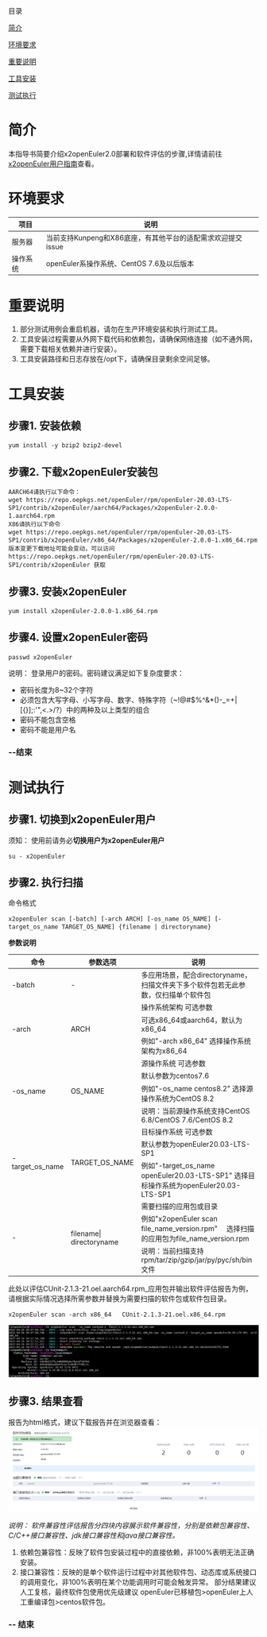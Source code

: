 目录

[简介](#简介)

[环境要求](#环境要求)

[重要说明](#重要说明)

[工具安装](#工具安装)

[测试执行](#测试执行)

# 简介
本指导书简要介绍x2openEuler2.0部署和软件评估的步骤,详情请前往[x2openEuler用户指南](https://gitee.com/openeuler/docs/blob/stable2-20.03_LTS_SP1/docs/zh/docs/thirdparty_migration/x2openEuleruseguide.md#x2openeuler-%E7%94%A8%E6%88%B7%E6%8C%87%E5%8D%97)查看。


# 环境要求

| 项目  |  说明  |
| ------------ | ------------------------ |
| 服务器   | 当前支持Kunpeng和X86底座，有其他平台的适配需求欢迎提交issue |
| 操作系统  |  openEuler系操作系统、CentOS 7.6及以后版本　 |

# 重要说明
1. 部分测试用例会重启机器，请勿在生产环境安装和执行测试工具。
2. 工具安装过程需要从外网下载代码和依赖包，请确保网络连接（如不通外网，需要下载相关依赖并进行安装）。
3. 工具安装路径和日志存放在/opt下，请确保目录剩余空间足够。

# 工具安装
## 步骤1. 安装依赖
    
    yum install -y bzip2 bzip2-devel

## 步骤2. 下载x2openEuler安装包


    AARCH64请执行以下命令：
    wget https://repo.oepkgs.net/openEuler/rpm/openEuler-20.03-LTS-SP1/contrib/x2openEuler/aarch64/Packages/x2openEuler-2.0.0-1.aarch64.rpm
    X86请执行以下命令
    wget https://repo.oepkgs.net/openEuler/rpm/openEuler-20.03-LTS-SP1/contrib/x2openEuler/x86_64/Packages/x2openEuler-2.0.0-1.x86_64.rpm
    版本变更下载地址可能会变动，可以访问 https://repo.oepkgs.net/openEuler/rpm/openEuler-20.03-LTS-SP1/contrib/x2openEuler 获取

## 步骤3. 安装x2openEuler
    
    yum install x2openEuler-2.0.0-1.x86_64.rpm

## 步骤4. 设置x2openEuler密码
    
    passwd x2openEuler
说明： 登录用户的密码。密码建议满足如下复杂度要求：
- 密码长度为8~32个字符
- 必须包含大写字母、小写字母、数字、特殊字符（~!@#$%^&*()-_=+\|[{}];:'",<.>/?）中的两种及以上类型的组合
- 密码不能包含空格
- 密码不能是用户名

### --结束

# 测试执行
## 步骤1. 切换到x2openEuler用户

须知： 使用前请务必**切换用户为x2openEuler用户**

    su - x2openEuler

## 步骤2. 执行扫描   

命令格式
```shell
x2openEuler scan [-batch] [-arch ARCH] [-os_name OS_NAME] [-target_os_name TARGET_OS_NAME] {filename | directoryname}
```

**参数说明**

<table>
  <thead>
    <tr>
      <th>命令</th>
      <th>参数选项</th>
      <th>说明</th>
    </tr>
  </thead>
  <tbody>
    <tr>
      <td >-batch</td>
      <td>-</td>
      <td>多应用场景，配合directoryname，扫描文件夹下多个软件包若无此参数，仅扫描单个软件包</td>
    </tr>
    <tr>
      <td rowspan="3">-arch</td>
      <td rowspan="3">ARCH</td>
      <td>操作系统架构  可选参数</td>
    <tr>
      <td>可选x86_64或aarch64，默认为x86_64</td>
    </tr>
    <tr>
      <td>例如"-arch x86_64" 选择操作系统架构为x86_64</td>
    </tr>
    <tr>
      <td rowspan="4">-os_name</td>
      <td rowspan="4">OS_NAME</td>
      <td>源操作系统  可选参数</td>
    <tr>
      <td>默认参数为centos7.6</td>
    </tr>
    <tr>
      <td>例如"-os_name centos8.2" 选择源操作系统为CentOS 8.2</td>
    </tr>
    <tr>
      <td>说明：当前源操作系统支持CentOS 6.8/CentOS 7.6/CentOS 8.2</td>
    <tr>
    <tr>
      <td rowspan="3">- target_os_name</td>
      <td rowspan="3">TARGET_OS_NAME</td>
      <td>目标操作系统  可选参数</td>
    <tr>
      <td>默认参数为openEuler20.03-LTS-SP1</td>
    </tr>
    <tr>
      <td>例如"-target_os_name openEuler20.03-LTS-SP1" 选择目标操作系统为openEuler20.03-LTS-SP1</td>
    </tr>
    <tr>
      <td rowspan="3">-</td>
      <td rowspan="3">filename| directoryname</td>
      <td>需要扫描的应用包或目录</td>
    <tr>
      <td>例如"x2openEuler scan file_name_version.rpm" 　选择扫描的应用包为file_name_version.rpm</td>
    </tr>
    <tr>
      <td>说明：当前扫描支持rpm/tar/zip/gzip/jar/py/pyc/sh/bin文件</td>
    </tr>
  </tbody>
</table>

此处以评估CUnit-2.1.3-21.oel.aarch64.rpm_应用包并输出软件评估报告为例，请根据实际情况选择所需参数并替换为需要扫描的软件包或软件包目录。
```shell
x2openEuler scan -arch x86_64   CUnit-2.1.3-21.oel.x86_64.rpm
```
![x2openEuler](docs/x2openEulerCUnitx86.png)

## 步骤3. 结果查看
报告为html格式，建议下载报告并在浏览器查看：
![x2openEulerHtml](docs/x2openEulerHtml.png)

*说明： 软件兼容性评估报告分四块内容展示软件兼容性，分别是依赖包兼容性、C/C++接口兼容性、jdk接口兼容性和java接口兼容性。*
1. 依赖包兼容性：反映了软件包安装过程中的直接依赖，非100%表明无法正确安装。
2. 接口兼容性：反映的是单个软件运行过程中对其他软件包、动态库或系统接口的调用变化，非100%表明在某个功能调用时可能会触发异常。 部分结果建议人工复核，最终软件包使用优先级建议 openEuler已移植包>openEuler上人工重编译包>centos软件包。

### -- 结束



